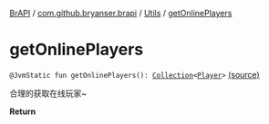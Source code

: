 [BrAPI](../../index.md) / [com.github.bryanser.brapi](../index.md) / [Utils](index.md) / [getOnlinePlayers](./get-online-players.md)

# getOnlinePlayers

`@JvmStatic fun getOnlinePlayers(): `[`Collection`](https://kotlinlang.org/api/latest/jvm/stdlib/kotlin.collections/-collection/index.html)`<`[`Player`](https://hub.spigotmc.org/javadocs/spigot/org/bukkit/entity/Player.html)`>` [(source)](https://github.com/BryanSer/BrAPI/raw/ver-kotlin/src/main/kotlin/com/github/bryanser/brapi/Utils.kt#L48)

合理的获取在线玩家~

**Return**

